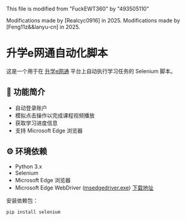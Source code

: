 This file is modified from "FuckEWT360" by "493505110"

Modifications made by [Realcyc0916] in 2025.
Modifications made by [Feng11z&&lanyu-cn] in 2025.


# 升学e网通自动化脚本

这是一个用于在 [升学e网通](https://teacher.ewt360.com/) 平台上自动执行学习任务的 Selenium 脚本。

## 🧰 功能简介

- 自动登录账户
- 模拟点击操作以完成课程视频播放
- 获取学习进度信息
- 支持 Microsoft Edge 浏览器

## ⚙️ 环境依赖

- Python 3.x
- Selenium
- Microsoft Edge 浏览器
- Microsoft Edge WebDriver ([msedgedriver.exe](file://c:\Users\Zx\Desktop\gk\msedgedriver.exe)) [下载地址](https://developer.microsoft.com/en-us/microsoft-edge/tools/webdriver/) 

安装依赖包：
```bash
pip install selenium
